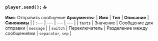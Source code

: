 
### `player.send();` 🔝
**Имя**: Отправить сообщение
**Аршументы**:
| **Имя** | **Тип** | **Описание** | **Синонимы** |
| :--- | --- | --- | --- |
| `texts` | Значение | Сообщение для отправки | `message` |
| `switch` | Переключатель | Разделение между сообщениями | `separator`, `sep` |
